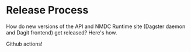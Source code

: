 # Release Process

How do new versions of the API and NMDC Runtime site (Dagster daemon and Dagit frontend) get
released? Here's how.

Github actions!

